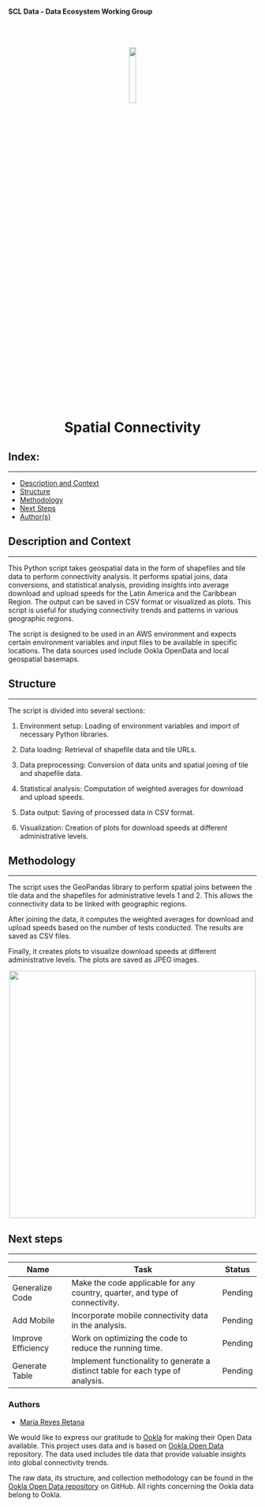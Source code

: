 **SCL Data - Data Ecosystem Working Group**


<center>
<p float="left">
  <img src="https://scldata.iadb.org/assets/iadb-7779368a000004449beca0d4fc6f116cc0617572d549edf2ae491e9a17f63778.png" width="17%" style="margin:50px 50px">
</p>
</center>

<h1 align="center"> Spatial Connectivity  </h1>


## Index:
--- 
- [Description and Context](#description-and-context)
- [Structure](#structure)
- [Methodology](#methodology)
- [Next Steps](#next-steps)
- [Author(s)](#authors)

## Description and Context
---

This Python script takes geospatial data in the form of shapefiles and tile data to perform connectivity analysis. It performs spatial joins, data conversions, and statistical analysis, providing insights into average download and upload speeds for the Latin America and the Caribbean Region. The output can be saved in CSV format or visualized as plots. This script is useful for studying connectivity trends and patterns in various geographic regions.

The script is designed to be used in an AWS environment and expects certain environment variables and input files to be available in specific locations. The data sources used include Ookla OpenData and local geospatial basemaps.


## Structure
---

The script is divided into several sections:

1. Environment setup: Loading of environment variables and import of necessary Python libraries.

2. Data loading: Retrieval of shapefile data and tile URLs.

3. Data preprocessing: Conversion of data units and spatial joining of tile and shapefile data.

4. Statistical analysis: Computation of weighted averages for download and upload speeds.

5. Data output: Saving of processed data in CSV format.

6. Visualization: Creation of plots for download speeds at different administrative levels.


## Methodology
---

The script uses the GeoPandas library to perform spatial joins between the tile data and the shapefiles for administrative levels 1 and 2. This allows the connectivity data to be linked with geographic regions.

After joining the data, it computes the weighted averages for download and upload speeds based on the number of tests conducted. The results are saved as CSV files.

Finally, it creates plots to visualize download speeds at different administrative levels. The plots are saved as JPEG images.

<center>
<img src="./speed_lac_municipality.jpg" width="500">
</center>

## Next steps 
---

| Name                | Task                                                                             | Status  |
|---------------------|----------------------------------------------------------------------------------|---------|
| Generalize Code     | Make the code applicable for any country, quarter, and type of connectivity.     | Pending |
| Add Mobile          | Incorporate mobile connectivity data in the analysis.                            | Pending |
| Improve Efficiency  | Work on optimizing the code to reduce the running time.                          | Pending |
| Generate Table      | Implement functionality to generate a distinct table for each type of analysis.  | Pending |


### Authors
- [María Reyes Retana](https://github.com/mariarrt94)

We would like to express our gratitude to [Ookla](https://www.ookla.com/) for making their Open Data available. This project uses data and is based on [Ookla Open Data](https://github.com/teamookla/ookla-open-data) repository. The data used includes tile data that provide valuable insights into global connectivity trends.

The raw data, its structure, and collection methodology can be found in the [Ookla Open Data repository](https://github.com/teamookla/ookla-open-data) on GitHub. All rights concerning the Ookla data belong to Ookla.






